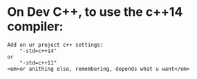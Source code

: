 <h1>On Dev C++, to use the c++14 compiler:</h1>

	Add on ur project c++ settings:
		"-std=c++14"
	or 	
		"-std=c++11"
	<em>or anithing else, remembering, depends what u want</em>
